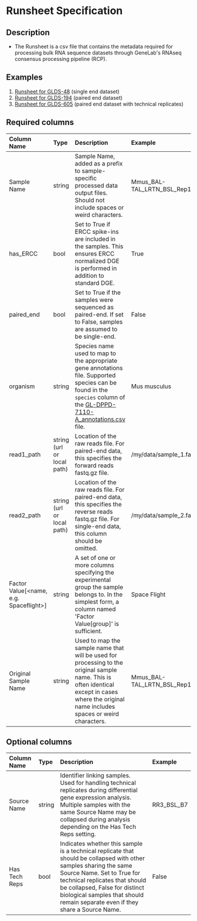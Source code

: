 # Runsheet Specification

## Description

* The Runsheet is a csv file that contains the metadata required for processing bulk RNA sequence datasets through GeneLab's RNAseq consensus processing pipeline (RCP).


## Examples

1. [Runsheet for GLDS-48](single_end_runsheet/GLDS-48_bulkRNASeq_v1_runsheet.csv) (single end dataset)
2. [Runsheet for GLDS-194](paired_end_runsheet/GLDS-194_bulkRNASeq_v1_runsheet.csv) (paired end dataset)
3. [Runsheet for GLDS-605](paired_end_runsheet/GLDS-605_bulkRNASeq_v2_runsheet.csv) (paired end dataset with technical replicates)



## Required columns

| Column Name | Type | Description | Example |
|:------------|:-----|:------------|:--------|
| Sample Name | string | Sample Name, added as a prefix to sample-specific processed data output files. Should not include spaces or weird characters. | Mmus_BAL-TAL_LRTN_BSL_Rep1_B7 |
| has_ERCC | bool | Set to True if ERCC spike-ins are included in the samples. This ensures ERCC normalized DGE is performed in addition to standard DGE. | True |
| paired_end | bool | Set to True if the samples were sequenced as paired-end. If set to False, samples are assumed to be single-end. | False |
| organism | string | Species name used to map to the appropriate gene annotations file. Supported species can be found in the `species` column of the [GL-DPPD-7110-A_annotations.csv](../../../../../GeneLab_Reference_Annotations/Pipeline_GL-DPPD-7110_Versions/GL-DPPD-7110-A/GL-DPPD-7110-A_annotations.csv) file. | Mus musculus |
| read1_path | string (url or local path) | Location of the raw reads file. For paired-end data, this specifies the forward reads fastq.gz file. | /my/data/sample_1.fastq.gz |
| read2_path | string (url or local path) | Location of the raw reads file. For paired-end data, this specifies the reverse reads fastq.gz file. For single-end data, this column should be omitted. | /my/data/sample_2.fastq.gz |
| Factor Value[<name, e.g. Spaceflight>] | string | A set of one or more columns specifying the experimental group the sample belongs to. In the simplest form, a column named 'Factor Value[group]' is sufficient. | Space Flight |
| Original Sample Name | string | Used to map the sample name that will be used for processing to the original sample name. This is often identical except in cases where the original name includes spaces or weird characters. | Mmus_BAL-TAL_LRTN_BSL_Rep1_B7 |

## Optional columns

| Column Name | Type | Description | Example |
|:------------|:-----|:------------|:--------|
| Source Name | string | Identifier linking samples. Used for handling technical replicates during differential gene expression analysis. Multiple samples with the same Source Name may be collapsed during analysis depending on the Has Tech Reps setting. | RR3_BSL_B7 |
| Has Tech Reps | bool | Indicates whether this sample is a technical replicate that should be collapsed with other samples sharing the same Source Name. Set to True for technical replicates that should be collapsed, False for distinct biological samples that should remain separate even if they share a Source Name. | False |

